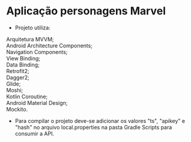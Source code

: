 # Aplicação personagens Marvel
- Projeto utiliza:</br>

Arquitetura MVVM;</br>
Android Architecture Components;</br>
Navigation Components;</br>
View Binding;</br>
Data Binding;</br>
Retrofit2;</br>
Dagger2;</br>
Glide;</br>
Moshi;</br>
Kotlin Coroutine;</br>
Android Material Design;</br>
Mockito.</br>

- Para compilar o projeto deve-se adicionar os valores "ts", "apikey" e "hash" no arquivo local.properties na pasta Gradle Scripts para consumir a API.

